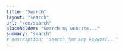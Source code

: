 ```yaml
---
title: "Search"
layout: "search"
url: "/en/search"
placeholder: "Search my website..."
summary: "search"
# description: "Search for any keyword..."
---
```

